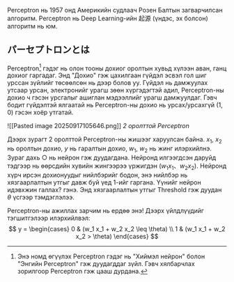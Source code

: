 Perceptron нь 1957 онд Америкийн судлаач Розен Балтын загварчилсан алгоритм.
Perceptron нь Deep Learning-ийн 起源 (үндэс, эх болсон) алгоритм нь юм.

## パーセプトロンとは

Perceptron[^1] гэдэг нь олон тооны дохиог оролтын хувьд хүлээн аван, ганц дохиог гаргадаг. Энд "Дохио" гэж цахилгаан гүйдэл эсвэл гол шиг урссан зүйлийг төсөөлсөн нь дээр болов уу. Гүйдэл нь дамжуулах утсаар урсан, электронийг урагш зөөн хүргэдэгтэй адил, Perceptron-ны дохио ч гэсэн урсгалыг ашиглан мэдээллийг урагш дамжуулдаг. Гэвч бодит гүйдэлтэй ялгаатай нь Perceptron-ны дохио нь урсах/урсахгүй (1, 0) гэсэн хоёр утгатай. 

![[Pasted image 20250917105646.png]]
*2 оролттой Perceptron*

Дээрх зурагт 2 оролттой Perceptron-ны жишээг харуулсан байна. $x_1$,  $x_2$ нь оролтын дохио, $y$ нь гаралтын дохио, $w_1$,  $w_2$ нь жинг илэрхийлнэ. Зураг дахь ○ нь нейрон гэж дуудагдана. Нейронд илгээгдсэн даруйд тэдгээр нь өөрсдийн хувийн жингээрээ үржигдэн ($w_1x_1$、$w_2x_2$). Нейронд хүрч ирсэн дохионуудыг нийлбэрийг бодон, энэ нийлбэр нь хязгаарлалтын утгыг давж буй үед 1-ийг гаргана. Үүнийг нейрон идэвхжин галлах? гэнэ. Энд хязгаарлалтын утгыг Threshold гэж дуудан $θ$ үсгээр тэмдэглэлээ.

Perceptron-ны ажиллах зарчим нь ердөө энэ! Дээрх үйлдлүүдийг тэгшитгэлээр илэрхийлвэл: 
$$
y = \begin{cases}
    0 & (w_1 x_1 + w_2 x_2 \leq \theta) \\
    1 & (w_1 x_1 + w_2 x_2 > \theta)
\end{cases}
$$













[^1]: Энэ номд өгүүлэх  Perceptron гэдэг нь "Хиймэл нейрон" болон "Энгийн Perceptron"  гэж дуудагддаг зүйл. Гэвч хялбарчлах зорилгоор Perceptron гэж цааш дурдана.